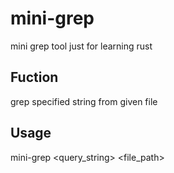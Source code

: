 # mini-grep
mini grep tool just for learning rust
## Fuction
grep specified string from given file
## Usage
mini-grep <query_string> <file_path>
